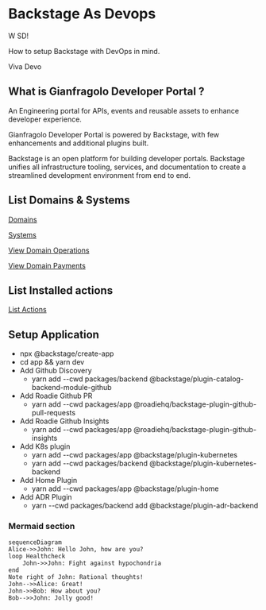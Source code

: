 # Backstage As Devops

W SD!

How to setup Backstage with DevOps in mind.

Viva Devo

## What is Gianfragolo Developer Portal ?

An Engineering portal for APIs, events and reusable assets to enhance developer experience.

Gianfragolo Developer Portal is powered by Backstage, with few enhancements and additional plugins built.

Backstage is an open platform for building developer portals. Backstage unifies all infrastructure tooling, services, and documentation to create a streamlined development environment from end to end.

## List Domains & Systems

[Domains](https://doh22-backstage-dockerapp.azurewebsites.net/catalog?filters%5Bkind%5D=domain&filters%5Buser%5D=owned)

[Systems](https://doh22-backstage-dockerapp.azurewebsites.net/catalog?filters%5Bkind%5D=system&filters%5Buser%5D=owned)

[View Domain Operations](https://doh22-backstage-dockerapp.azurewebsites.net/catalog-graph?rootEntityRefs%5B%5D=domain%3Adefault%2Foperations&maxDepth=2&selectedKinds%5B%5D=domain&selectedKinds%5B%5D=group&selectedKinds%5B%5D=system&selectedKinds%5B%5D=user&unidirectional=true&mergeRelations=false&direction=TB&showFilters=true)

[View Domain Payments](https://doh22-backstage-dockerapp.azurewebsites.net/catalog-graph?rootEntityRefs%5B%5D=domain%3Adefault%2Fpayments&maxDepth=2&selectedKinds%5B%5D=domain&selectedKinds%5B%5D=group&selectedKinds%5B%5D=system&selectedKinds%5B%5D=user&unidirectional=true&mergeRelations=false&direction=TB&showFilters=true)

## List Installed actions

[List Actions](https://doh22-backstage-dockerapp.azurewebsites.net/create/actions)

## Setup Application

* npx @backstage/create-app
* cd app && yarn dev
* Add Github Discovery
  * yarn add --cwd packages/backend @backstage/plugin-catalog-backend-module-github
* Add Roadie Github PR
  * yarn add --cwd packages/app @roadiehq/backstage-plugin-github-pull-requests
* Add Roadie Github Insights
  * yarn add --cwd packages/app @roadiehq/backstage-plugin-github-insights
* Add K8s plugin
  * yarn add --cwd packages/app @backstage/plugin-kubernetes
  * yarn add --cwd packages/backend @backstage/plugin-kubernetes-backend
* Add Home Plugin
  * yarn add --cwd packages/app @backstage/plugin-home
* Add ADR Plugin
  * yarn --cwd packages/backend add @backstage/plugin-adr-backend

### Mermaid section

```mermaid
sequenceDiagram
Alice->>John: Hello John, how are you?
loop Healthcheck
    John->>John: Fight against hypochondria
end
Note right of John: Rational thoughts!
John-->>Alice: Great!
John->>Bob: How about you?
Bob-->>John: Jolly good!
```
